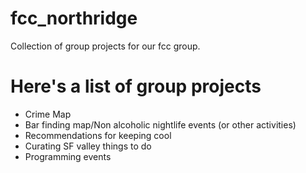 # fcc_northridge
Collection of group projects for our fcc group.

# Here's a list of group projects
* Crime Map
* Bar finding map/Non alcoholic nightlife events (or other activities)
* Recommendations for keeping cool
* Curating SF valley things to do
* Programming events
